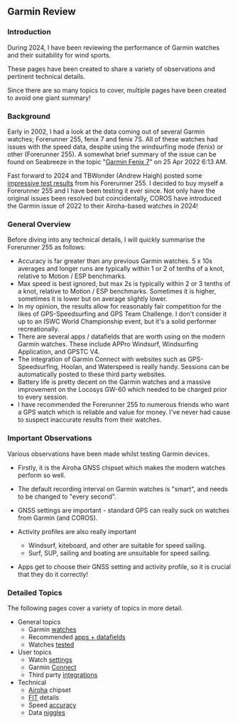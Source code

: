 ## Garmin Review

### Introduction

During 2024, I have been reviewing the performance of Garmin watches and their suitability for wind sports.

These pages have been created to share a variety of observations and pertinent technical details.

Since there are so many topics to cover, multiple pages have been created to avoid one giant summary!



### Background

Early in 2002, I had a look at the data coming out of several Garmin watches; Forerunner 255, fenix 7 and fenix 7S. All of these watches had issues with the speed data, despite using the windsurfing mode (fenix) or other (Forerunner 255). A somewhat brief summary of the issue can be found on Seabreeze in the topic "[Garmin Fenix 7](https://www.seabreeze.com.au/forums/Windsurfing/Gps/Garmin-Fenix-7?page=2)" on 25 Apr 2022 6:13 AM.

Fast forward to 2024 and TBWonder (Andrew Haigh) posted some [impressive test results](https://www.seabreeze.com.au/forums/Windsurfing/Gps/Garmin-255-vs-Mini-Motion-vs-ESP-logger) from his Forerunner 255. I decided to buy myself a Forerunner 255 and I have been testing it ever since. Not only have the original issues been resolved but coincidentally, COROS have introduced the Garmin issue of 2022 to their Airoha-based watches in 2024!



### General Overview

Before diving into any technical details, I will quickly summarise the Forerunner 255 as follows:

- Accuracy is far greater than any previous Garmin watches. 5 x 10s averages and longer runs are typically within 1 or 2 of tenths of a knot, relative to Motion / ESP benchmarks.
- Max speed is best ignored, but max 2s is typically within 2 or 3 tenths of a knot, relative to Motion / ESP benchmarks. Sometimes it is higher, sometimes it is lower but on average slightly lower.
- In my opinion, the results allow for reasonably fair competition for the likes of GPS-Speedsurfing and GPS Team Challenge. I don't consider it up to an ISWC World Championship event, but it's a solid performer recreationally.
- There are several apps / datafields that are worth using on the modern Garmin watches. These include APPro Windsurf, Windsurfing Application, and GPSTC V4.
- The integration of Garmin Connect with websites such as GPS-Speedsurfing, Hoolan, and Waterspeed is really handy. Sessions can be automatically posted to these third party websites.
- Battery life is pretty decent on the Garmin watches and a massive improvement on the Locosys GW-60 which needed to be charged prior to every session.  
- I have recommended the Forerunner 255 to numerous friends who want a GPS watch which is reliable and value for money. I've never had cause to suspect inaccurate results from their watches.



### Important Observations

Various observations have been made whilst testing Garmin devices.

- Firstly, it is the Airoha GNSS chipset which makes the modern watches perform so well. 
- The default recording interval on Garmin watches is "smart", and needs to be changed to "every second".
- GNSS settings are important - standard GPS can really suck on watches from Garmin (and COROS).
- Activity profiles are also really important
  - Windsurf, kiteboard, and other are suitable for speed sailing.
  - Surf, SUP, sailing and boating are unsuitable for speed sailing.

- Apps get to choose their GNSS setting and activity profile, so it is crucial that they do it correctly!



### Detailed Topics

The following pages cover a variety of topics in more detail.

- General topics
  - Garmin [watches](../watches/README.md)
  - Recommended [apps + datafields](apps.md)
  - Watches [tested](tested.md)
- User topics
  - Watch [settings](settings.md)
  - Garmin [Connect](connect.md)
  - Third party [integrations](integrations.md)
- Technical
  - [Airoha](airoha.md) chipset
  - [FIT](fit.md) details
  - Speed [accuracy](accuracy.md)
  - Data [niggles](niggles.md)


